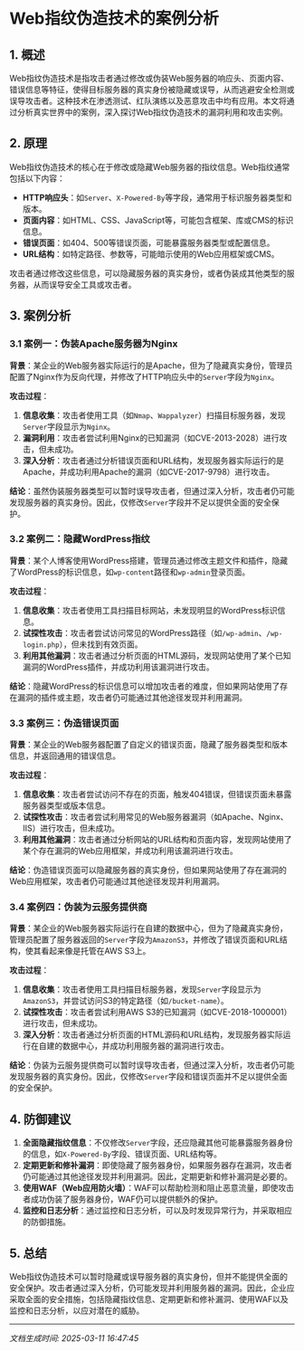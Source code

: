 # Web指纹伪造技术的案例分析

## 1. 概述

Web指纹伪造技术是指攻击者通过修改或伪装Web服务器的响应头、页面内容、错误信息等特征，使得目标服务器的真实身份被隐藏或误导，从而逃避安全检测或误导攻击者。这种技术在渗透测试、红队演练以及恶意攻击中均有应用。本文将通过分析真实世界中的案例，深入探讨Web指纹伪造技术的漏洞利用和攻击实例。

## 2. 原理

Web指纹伪造技术的核心在于修改或隐藏Web服务器的指纹信息。Web指纹通常包括以下内容：

- **HTTP响应头**：如`Server`、`X-Powered-By`等字段，通常用于标识服务器类型和版本。
- **页面内容**：如HTML、CSS、JavaScript等，可能包含框架、库或CMS的标识信息。
- **错误页面**：如404、500等错误页面，可能暴露服务器类型或配置信息。
- **URL结构**：如特定路径、参数等，可能暗示使用的Web应用框架或CMS。

攻击者通过修改这些信息，可以隐藏服务器的真实身份，或者伪装成其他类型的服务器，从而误导安全工具或攻击者。

## 3. 案例分析

### 3.1 案例一：伪装Apache服务器为Nginx

**背景**：某企业的Web服务器实际运行的是Apache，但为了隐藏真实身份，管理员配置了Nginx作为反向代理，并修改了HTTP响应头中的`Server`字段为`Nginx`。

**攻击过程**：
1. **信息收集**：攻击者使用工具（如`Nmap`、`Wappalyzer`）扫描目标服务器，发现`Server`字段显示为`Nginx`。
2. **漏洞利用**：攻击者尝试利用Nginx的已知漏洞（如CVE-2013-2028）进行攻击，但未成功。
3. **深入分析**：攻击者通过分析错误页面和URL结构，发现服务器实际运行的是Apache，并成功利用Apache的漏洞（如CVE-2017-9798）进行攻击。

**结论**：虽然伪装服务器类型可以暂时误导攻击者，但通过深入分析，攻击者仍可能发现服务器的真实身份。因此，仅修改`Server`字段并不足以提供全面的安全保护。

### 3.2 案例二：隐藏WordPress指纹

**背景**：某个人博客使用WordPress搭建，管理员通过修改主题文件和插件，隐藏了WordPress的标识信息，如`wp-content`路径和`wp-admin`登录页面。

**攻击过程**：
1. **信息收集**：攻击者使用工具扫描目标网站，未发现明显的WordPress标识信息。
2. **试探性攻击**：攻击者尝试访问常见的WordPress路径（如`/wp-admin`、`/wp-login.php`），但未找到有效页面。
3. **利用其他漏洞**：攻击者通过分析页面的HTML源码，发现网站使用了某个已知漏洞的WordPress插件，并成功利用该漏洞进行攻击。

**结论**：隐藏WordPress的标识信息可以增加攻击者的难度，但如果网站使用了存在漏洞的插件或主题，攻击者仍可能通过其他途径发现并利用漏洞。

### 3.3 案例三：伪造错误页面

**背景**：某企业的Web服务器配置了自定义的错误页面，隐藏了服务器类型和版本信息，并返回通用的错误信息。

**攻击过程**：
1. **信息收集**：攻击者尝试访问不存在的页面，触发404错误，但错误页面未暴露服务器类型或版本信息。
2. **试探性攻击**：攻击者尝试利用常见的Web服务器漏洞（如Apache、Nginx、IIS）进行攻击，但未成功。
3. **利用其他漏洞**：攻击者通过分析网站的URL结构和页面内容，发现网站使用了某个存在漏洞的Web应用框架，并成功利用该漏洞进行攻击。

**结论**：伪造错误页面可以隐藏服务器的真实身份，但如果网站使用了存在漏洞的Web应用框架，攻击者仍可能通过其他途径发现并利用漏洞。

### 3.4 案例四：伪装为云服务提供商

**背景**：某企业的Web服务器实际运行在自建的数据中心，但为了隐藏真实身份，管理员配置了服务器返回的`Server`字段为`AmazonS3`，并修改了错误页面和URL结构，使其看起来像是托管在AWS S3上。

**攻击过程**：
1. **信息收集**：攻击者使用工具扫描目标服务器，发现`Server`字段显示为`AmazonS3`，并尝试访问S3的特定路径（如`/bucket-name`）。
2. **试探性攻击**：攻击者尝试利用AWS S3的已知漏洞（如CVE-2018-1000001）进行攻击，但未成功。
3. **深入分析**：攻击者通过分析页面的HTML源码和URL结构，发现服务器实际运行在自建的数据中心，并成功利用服务器的漏洞进行攻击。

**结论**：伪装为云服务提供商可以暂时误导攻击者，但通过深入分析，攻击者仍可能发现服务器的真实身份。因此，仅修改`Server`字段和错误页面并不足以提供全面的安全保护。

## 4. 防御建议

1. **全面隐藏指纹信息**：不仅修改`Server`字段，还应隐藏其他可能暴露服务器身份的信息，如`X-Powered-By`字段、错误页面、URL结构等。
2. **定期更新和修补漏洞**：即使隐藏了服务器身份，如果服务器存在漏洞，攻击者仍可能通过其他途径发现并利用漏洞。因此，定期更新和修补漏洞是必要的。
3. **使用WAF（Web应用防火墙）**：WAF可以帮助检测和阻止恶意流量，即使攻击者成功伪装了服务器身份，WAF仍可以提供额外的保护。
4. **监控和日志分析**：通过监控和日志分析，可以及时发现异常行为，并采取相应的防御措施。

## 5. 总结

Web指纹伪造技术可以暂时隐藏或误导服务器的真实身份，但并不能提供全面的安全保护。攻击者通过深入分析，仍可能发现并利用服务器的漏洞。因此，企业应采取全面的安全措施，包括隐藏指纹信息、定期更新和修补漏洞、使用WAF以及监控和日志分析，以应对潜在的威胁。

---

*文档生成时间: 2025-03-11 16:47:45*
